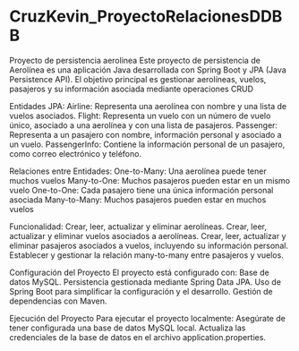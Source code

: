 # CruzKevin_ProyectoRelacionesDDBB
Proyecto de persistencia aerolinea
Este proyecto de persistencia de Aerolínea es una aplicación Java desarrollada con Spring Boot y JPA (Java Persistence API). 
El objetivo principal es gestionar aerolíneas, vuelos, pasajeros y su información asociada mediante operaciones CRUD

Entidades JPA:
Airline: Representa una aerolínea con nombre y una lista de vuelos asociados.
Flight: Representa un vuelo con un número de vuelo único, asociado a una aerolínea y con una lista de pasajeros.
Passenger: Representa a un pasajero con nombre, información personal y asociado a un vuelo.
PassengerInfo: Contiene la información personal de un pasajero, como correo electrónico y teléfono.

Relaciones entre Entidades:
One-to-Many: Una aerolínea puede tener muchos vuelos 
Many-to-One: Muchos pasajeros pueden estar en un mismo vuelo
One-to-One: Cada pasajero tiene una única información personal asociada
Many-to-Many: Muchos pasajeros pueden estar en muchos vuelos 

Funcionalidad:
Crear, leer, actualizar y eliminar aerolíneas.
Crear, leer, actualizar y eliminar vuelos asociados a aerolíneas.
Crear, leer, actualizar y eliminar pasajeros asociados a vuelos, incluyendo su información personal.
Establecer y gestionar la relación many-to-many entre pasajeros y vuelos.

Configuración del Proyecto
El proyecto está configurado con:
Base de datos MySQL.
Persistencia gestionada mediante Spring Data JPA.
Uso de Spring Boot para simplificar la configuración y el desarrollo.
Gestión de dependencias con Maven.

Ejecución del Proyecto
Para ejecutar el proyecto localmente:
Asegúrate de tener configurada una base de datos MySQL local.
Actualiza las credenciales de la base de datos en el archivo application.properties.